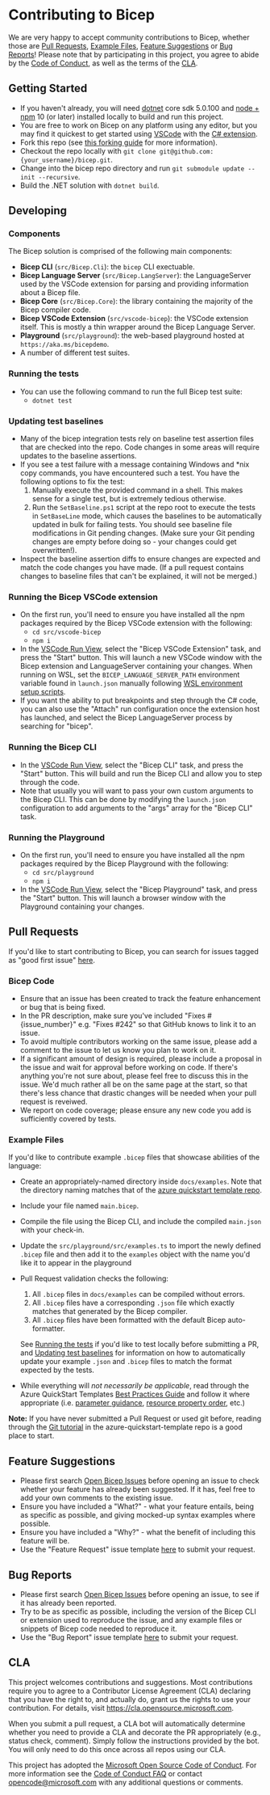 # Contributing to Bicep

We are very happy to accept community contributions to Bicep, whether those are [Pull Requests](#pull-requests), [Example Files](#example-files), [Feature Suggestions](#feature-suggestions) or [Bug Reports](#bug-reports)! Please note that by participating in this project, you agree to abide by the [Code of Conduct](./CODE_OF_CONDUCT.md), as well as the terms of the [CLA](#cla).

## Getting Started

* If you haven't already, you will need [dotnet](https://dotnet.microsoft.com/download) core sdk 5.0.100 and [node + npm](https://nodejs.org/en/download/) 10 (or later) installed locally to build and run this project.
* You are free to work on Bicep on any platform using any editor, but you may find it quickest to get started using [VSCode](https://code.visualstudio.com/Download) with the [C# extension](https://marketplace.visualstudio.com/items?itemName=ms-dotnettools.csharp).
* Fork this repo (see [this forking guide](https://guides.github.com/activities/forking/) for more information).
* Checkout the repo locally with `git clone git@github.com:{your_username}/bicep.git`.
* Change into the bicep repo directory and run `git submodule update --init --recursive`.
* Build the .NET solution with `dotnet build`.

## Developing

### Components

The Bicep solution is comprised of the following main components:

* **Bicep CLI** (`src/Bicep.Cli`): the `bicep` CLI exectuable.
* **Bicep Language Server** (`src/Bicep.LangServer`): the LanguageServer used by the VSCode extension for parsing and providing information about a Bicep file.
* **Bicep Core** (`src/Bicep.Core`): the library containing the majority of the Bicep compiler code.
* **Bicep VSCode Extension** (`src/vscode-bicep`): the VSCode extension itself. This is mostly a thin wrapper around the Bicep Language Server.
* **Playground** (`src/playground`): the web-based playground hosted at `https://aka.ms/bicepdemo`.
* A number of different test suites.

### Running the tests

* You can use the following command to run the full Bicep test suite:
  * `dotnet test`

### Updating test baselines
* Many of the bicep integration tests rely on baseline test assertion files that are checked into the repo. Code changes in some areas will require updates to the baseline assertions. 
* If you see a test failure with a message containing Windows and *nix copy commands, you have encountered such a test. You have the following options to fix the test:
  1. Manually execute the provided command in a shell. This makes sense for a single test, but is extremely tedious otherwise.
  1. Run the `SetBaseline.ps1` script at the repo root to execute the tests in `SetBaseLine` mode, which causes the baselines to be automatically updated in bulk for failing tests. You should see baseline file modifications in Git pending changes. (Make sure your Git pending changes are empty before doing so - your changes could get overwritten!).
* Inspect the baseline assertion diffs to ensure changes are expected and match the code changes you have made. (If a pull request contains changes to baseline files that can't be explained, it will not be merged.)

### Running the Bicep VSCode extension

* On the first run, you'll need to ensure you have installed all the npm packages required by the Bicep VSCode extension with the following:
  * `cd src/vscode-bicep`
  * `npm i`
* In the [VSCode Run View](https://code.visualstudio.com/Docs/editor/debugging), select the "Bicep VSCode Extension" task, and press the "Start" button. This will launch a new VSCode window with the Bicep extension and LanguageServer containing your changes. When running on WSL, set the `BICEP_LANGUAGE_SERVER_PATH` environment variable found in `launch.json` manually following [WSL environment setup scripts](https://code.visualstudio.com/docs/remote/wsl#_advanced-environment-setup-script).
* If you want the ability to put breakpoints and step through the C# code, you can also use the "Attach" run configuration once the extension host has launched, and select the Bicep LanguageServer process by searching for "bicep".

### Running the Bicep CLI

* In the [VSCode Run View](https://code.visualstudio.com/Docs/editor/debugging), select the "Bicep CLI" task, and press the "Start" button. This will build and run the Bicep CLI and allow you to step through the code.
* Note that usually you will want to pass your own custom arguments to the Bicep CLI. This can be done by modifying the `launch.json` configuration to add arguments to the "args" array for the "Bicep CLI" task. 

### Running the Playground

* On the first run, you'll need to ensure you have installed all the npm packages required by the Bicep Playground with the following:
  * `cd src/playground`
  * `npm i`
* In the [VSCode Run View](https://code.visualstudio.com/Docs/editor/debugging), select the "Bicep Playground" task, and press the "Start" button. This will launch a browser window with the Playground containing your changes.

## Pull Requests

If you'd like to start contributing to Bicep, you can search for issues tagged as "good first issue" [here](https://github.com/Azure/bicep/labels/good%20first%20issue).

### Bicep Code

* Ensure that an issue has been created to track the feature enhancement or bug that is being fixed.
* In the PR description, make sure you've included "Fixes #{issue_number}" e.g. "Fixes #242" so that GitHub knows to link it to an issue.
* To avoid multiple contributors working on the same issue, please add a comment to the issue to let us know you plan to work on it.
* If a significant amount of design is required, please include a proposal in the issue and wait for approval before working on code. If there's anything you're not sure about, please feel free to discuss this in the issue. We'd much rather all be on the same page at the start, so that there's less chance that drastic changes will be needed when your pull request is reveiwed.
* We report on code coverage; please ensure any new code you add is sufficiently covered by tests.

### Example Files

If you'd like to contribute example `.bicep` files that showcase abilities of the language:

* Create an appropriately-named directory inside `docs/examples`. Note that the directory naming matches that of the [azure quickstart template repo](https://github.com/Azure/azure-quickstart-templates).
* Include your file named `main.bicep`.
* Compile the file using the Bicep CLI, and include the compiled `main.json` with your check-in.
* Update the `src/playground/src/examples.ts` to import the newly defined `.bicep` file and then add it to the `examples` object with the name you'd like it to appear in the playground
* Pull Request validation checks the following:
  1. All `.bicep` files in `docs/examples` can be compiled without errors.
  1. All `.bicep` files have a corresponding `.json` file which exactly matches that generated by the Bicep compiler.
  1. All `.bicep` files have been formatted with the default Bicep auto-formatter.
  
  See [Running the tests](#running-the-tests) if you'd like to test locally before submitting a PR, and [Updating test baselines](#updating-test-baselines) for information on how to automatically update your example `.json` and `.bicep` files to match the format expected by the tests.
* While everything will *not necessarily be applicable*, read through the Azure QuickStart Templates [Best Practices Guide](https://github.com/Azure/azure-quickstart-templates/blob/master/1-CONTRIBUTION-GUIDE/best-practices.md#best-practices) and follow it where appropriate (i.e. [parameter guidance](https://github.com/Azure/azure-quickstart-templates/blob/master/1-CONTRIBUTION-GUIDE/best-practices.md#parameters), [resource property order](https://github.com/Azure/azure-quickstart-templates/blob/master/1-CONTRIBUTION-GUIDE/best-practices.md#sort-order-of-properties), etc.)

**Note:** If you have never submitted a Pull Request or used git before, reading through the [Git tutorial](https://github.com/Azure/azure-quickstart-templates/blob/master/1-CONTRIBUTION-GUIDE/git-tutorial.md) in the azure-quickstart-template repo is a good place to start.

## Feature Suggestions

* Please first search [Open Bicep Issues](https://github.com/Azure/bicep/issues) before opening an issue to check whether your feature has already been suggested. If it has, feel free to add your own comments to the existing issue.
* Ensure you have included a "What?" - what your feature entails, being as specific as possible, and giving mocked-up syntax examples where possible.
* Ensure you have included a "Why?" - what the benefit of including this feature will be.
* Use the "Feature Request" issue template [here](https://github.com/Azure/bicep/issues/new/choose) to submit your request.

## Bug Reports

* Please first search [Open Bicep Issues](https://github.com/Azure/bicep/issues) before opening an issue, to see if it has already been reported.
* Try to be as specific as possible, including the version of the Bicep CLI or extension used to reproduce the issue, and any example files or snippets of Bicep code needed to reproduce it.
* Use the "Bug Report" issue template [here](https://github.com/Azure/bicep/issues/new/choose) to submit your request.

## CLA

This project welcomes contributions and suggestions.  Most contributions require you to agree to a
Contributor License Agreement (CLA) declaring that you have the right to, and actually do, grant us
the rights to use your contribution. For details, visit https://cla.opensource.microsoft.com.

When you submit a pull request, a CLA bot will automatically determine whether you need to provide
a CLA and decorate the PR appropriately (e.g., status check, comment). Simply follow the instructions
provided by the bot. You will only need to do this once across all repos using our CLA.

This project has adopted the [Microsoft Open Source Code of Conduct](https://opensource.microsoft.com/codeofconduct/).
For more information see the [Code of Conduct FAQ](https://opensource.microsoft.com/codeofconduct/faq/) or
contact [opencode@microsoft.com](mailto:opencode@microsoft.com) with any additional questions or comments.
